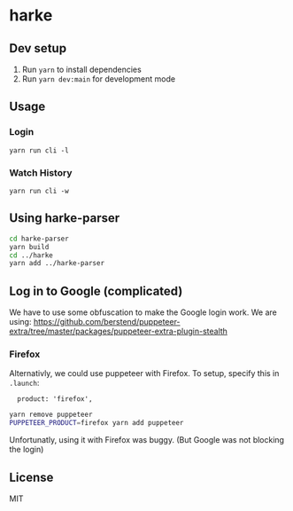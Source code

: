 # harke

## Dev setup

1. Run `yarn` to install dependencies
2. Run `yarn dev:main` for development mode

## Usage

### Login

```
yarn run cli -l
```

### Watch History

```
yarn run cli -w
```

## Using harke-parser

```bash
cd harke-parser
yarn build
cd ../harke
yarn add ../harke-parser
```

## Log in to Google (complicated)

We have to use some obfuscation to make the Google login work.
We are using: <https://github.com/berstend/puppeteer-extra/tree/master/packages/puppeteer-extra-plugin-stealth>

### Firefox

Alternativly, we could use puppeteer with Firefox.
To setup, specify this in `.launch`:

```
  product: 'firefox',
```

```bash
yarn remove puppeteer
PUPPETEER_PRODUCT=firefox yarn add puppeteer
```

Unfortunatly, using it with Firefox was buggy. (But Google was not blocking the login)

## License

MIT
